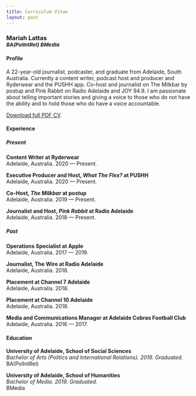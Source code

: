 ```yaml
---
title: Curriculum Vitae
layout: post
---
```


<h3>Mariah Lattas<br><small><em>BA(PolIntRel) BMedia</em></small></h3>

#### Profile

A 22-year-old journalist, podcaster, and graduate from Adelaide, South Australia. Currently a content writer, podcast host and producer and Ryderwear and the PUSHH app. Co-host and journalist on The Milkbar by postup and Pink Rabbit on Radio Adelaide and JOY 94.9. I am passionate about telling important stories and giving a voice to those who do not have the ability and to hold those who do have a voice accountable.

[Download full PDF CV](/assets/documents/mariah-lattas-cv.pdf).

#### Experience

##### Present

**Content Writer at Ryderwear**  
Adelaide, Australia. 2020 — Present.

**Executive Producer and Host, *What The Flex?* at PUSHH**  
Adelaide, Australia. 2020 — Present.

**Co-Host, *The Milkbar* at postup**  
Adelaide, Australia. 2019 — Present.

**Journalist and Host, *Pink Rabbit* at Radio Adelaide**  
Adelaide, Australia. 2018 — Present.

##### Past

**Operations Specialist at Apple**  
Adelaide, Australia. 2017 — 2019.

**Journalist, The Wire at Radio Adelaide**  
Adelaide, Australia. 2018.

**Placement at Channel 7 Adelaide**  
Adelaide, Australia. 2018.

**Placement at Channel 10 Adelaide**  
Adelaide, Australia. 2018.

**Media and Communications Manager at Adelaide Cobras Football Club**  
Adelaide, Australia. 2016 — 2017.

#### Education
**University of Adelaide, School of Social Sciences**  
*Bachelor of Arts (Politics and International Relations). 2019. Graduated.*  
BA(PolIntRel)

**University of Adelaide, School of Humanities**  
*Bachelor of Media. 2019. Graduated.*  
BMedia